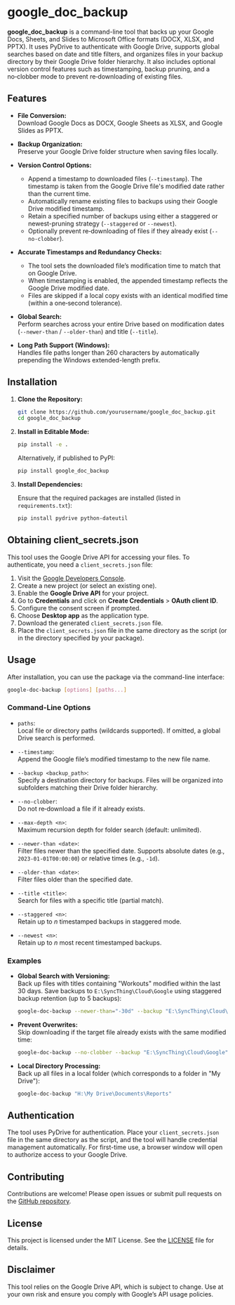 # google_doc_backup

**google_doc_backup** is a command-line tool that backs up your Google Docs, Sheets, and Slides to Microsoft Office formats (DOCX, XLSX, and PPTX). It uses PyDrive to authenticate with Google Drive, supports global searches based on date and title filters, and organizes files in your backup directory by their Google Drive folder hierarchy. It also includes optional version control features such as timestamping, backup pruning, and a no‑clobber mode to prevent re‑downloading of existing files.

## Features

- **File Conversion:**  
  Download Google Docs as DOCX, Google Sheets as XLSX, and Google Slides as PPTX.

- **Backup Organization:**  
  Preserve your Google Drive folder structure when saving files locally.

- **Version Control Options:**  
  - Append a timestamp to downloaded files (`--timestamp`). The timestamp is taken from the Google Drive file's modified date rather than the current time.
  - Automatically rename existing files to backups using their Google Drive modified timestamp.
  - Retain a specified number of backups using either a staggered or newest-pruning strategy (`--staggered` or `--newest`).
  - Optionally prevent re‑downloading of files if they already exist (`--no‑clobber`).

- **Accurate Timestamps and Redundancy Checks:**  
  - The tool sets the downloaded file’s modification time to match that on Google Drive.
  - When timestamping is enabled, the appended timestamp reflects the Google Drive modified date.
  - Files are skipped if a local copy exists with an identical modified time (within a one‑second tolerance).

- **Global Search:**  
  Perform searches across your entire Drive based on modification dates (`--newer-than` / `--older-than`) and title (`--title`).

- **Long Path Support (Windows):**  
  Handles file paths longer than 260 characters by automatically prepending the Windows extended-length prefix.

## Installation

1. **Clone the Repository:**

   ```bash
   git clone https://github.com/yourusername/google_doc_backup.git
   cd google_doc_backup
   ```

2. **Install in Editable Mode:**

   ```bash
   pip install -e .
   ```

   Alternatively, if published to PyPI:

   ```bash
   pip install google_doc_backup
   ```

3. **Install Dependencies:**

   Ensure that the required packages are installed (listed in `requirements.txt`):

   ```bash
   pip install pydrive python-dateutil
   ```

## Obtaining client_secrets.json

This tool uses the Google Drive API for accessing your files. To authenticate, you need a `client_secrets.json` file:

1. Visit the [Google Developers Console](https://console.developers.google.com/).
2. Create a new project (or select an existing one).
3. Enable the **Google Drive API** for your project.
4. Go to **Credentials** and click on **Create Credentials** > **OAuth client ID**.
5. Configure the consent screen if prompted.
6. Choose **Desktop app** as the application type.
7. Download the generated `client_secrets.json` file.
8. Place the `client_secrets.json` file in the same directory as the script (or in the directory specified by your package).

## Usage

After installation, you can use the package via the command-line interface:

```bash
google-doc-backup [options] [paths...]
```

### Command-Line Options

- `paths`:  
  Local file or directory paths (wildcards supported). If omitted, a global Drive search is performed.

- `--timestamp`:  
  Append the Google file’s modified timestamp to the new file name.

- `--backup <backup_path>`:  
  Specify a destination directory for backups. Files will be organized into subfolders matching their Drive folder hierarchy.

- `--no-clobber`:  
  Do not re‑download a file if it already exists.

- `--max-depth <n>`:  
  Maximum recursion depth for folder search (default: unlimited).

- `--newer-than <date>`:  
  Filter files newer than the specified date. Supports absolute dates (e.g., `2023-01-01T00:00:00`) or relative times (e.g., `-1d`).

- `--older-than <date>`:  
  Filter files older than the specified date.

- `--title <title>`:  
  Search for files with a specific title (partial match).

- `--staggered <n>`:  
  Retain up to _n_ timestamped backups in staggered mode.

- `--newest <n>`:  
  Retain up to _n_ most recent timestamped backups.

### Examples

- **Global Search with Versioning:**  
  Back up files with titles containing "Workouts" modified within the last 30 days. Save backups to `E:\SyncThing\Cloud\Google` using staggered backup retention (up to 5 backups):

  ```bash
  google-doc-backup --newer-than="-30d" --backup "E:\SyncThing\Cloud\Google" --staggered=5 --title "Workouts"
  ```

- **Prevent Overwrites:**  
  Skip downloading if the target file already exists with the same modified time:

  ```bash
  google-doc-backup --no-clobber --backup "E:\SyncThing\Cloud\Google" --title "Report"
  ```

- **Local Directory Processing:**  
  Back up all files in a local folder (which corresponds to a folder in "My Drive"):

  ```bash
  google-doc-backup "H:\My Drive\Documents\Reports"
  ```

## Authentication

The tool uses PyDrive for authentication. Place your `client_secrets.json` file in the same directory as the script, and the tool will handle credential management automatically. For first-time use, a browser window will open to authorize access to your Google Drive.

## Contributing

Contributions are welcome! Please open issues or submit pull requests on the [GitHub repository](https://github.com/yourusername/google_doc_backup).

## License

This project is licensed under the MIT License. See the [LICENSE](LICENSE) file for details.

## Disclaimer

This tool relies on the Google Drive API, which is subject to change. Use at your own risk and ensure you comply with Google’s API usage policies.
